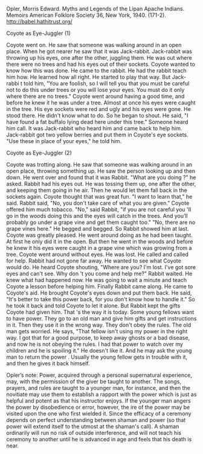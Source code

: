 Opler, Morris Edward.  Myths and Legends of the Lipan Apache Indians. Memoirs American Folklore Society 36, New York, 1940. (171-2). http://babel.hathitrust.org/


Coyote as Eye-Juggler (1)

Coyote went on. He saw that someone was walking around in an open place. When he got nearer he saw that it was Jack-rabbit. Jack-rabbit was throwing up his eyes, one after the other, juggling them. He was out where there were no trees and had his eyes out of their sockets.
Coyote wanted to know how this was done. He came to the rabbit. He had the rabbit teach him how. He learned how all right. He started to play that way.
But Jack-rabbi t told him, "You are foolish, so I will tell you that you must be careful not to do this under trees or you will lose your eyes. You must do it only where there are no trees."
Coyote went around having a good time, and before he knew it he was under a tree. Almost at once his eyes were caught in the tree. His eye sockets were red and ugly and his eyes were gone. He stood there. He didn't know what to do.
So he began to shout. He said, "I have found a fat buffalo lying dead here under  this tree."
Someone heard him call. It was Jack-rabbit who heard him and came back to help him.
Jack-rabbit got two yellow berries and put them in Coyote's eye sockets. "Use these in place of your eyes," he told him.

Coyote as Eye-Juggler (2)

Coyote was trotting along. He saw that someone was walking around in an open place, throwing something up. He saw the person looking up and then down. He went over and found that it was Rabbit.
"What are you doing ?" he asked.
Rabbit had his eyes out. He was tossing them up, one after the other, and keeping them going in he air. Then he would let them fall back in the sockets again.
Coyote thought that was great fun. "I want to learn that," he said. Rabbit said, "No, you don't take care of what you are given."
Coyote offered him much tobacco.
"No," said Rabbit, "if you are not careful you 'II go in the woods doing this and the eyes will catch in the trees. And you’ll  probably go under a grape vine and get them caught too."
"No, there are no grape vines here." He begged and begged. So Rabbit showed him at last.
Coyote was greatly pleased. He went around doing as he had been taught. At first he only did it in the open. But then he went in the woods and before he knew it his eyes were caught in a grape vine which was growing from a tree.
Coyote went around without eyes. He was lost. He called and called for help.
Rabbit had not gone far away. He wanted to see what Coyote would do. He heard  Coyote shouting, "Where are you? I'm lost. I've got sore eyes and can't see. Why don 't you come and help me?"
Rabbit waited. He knew what had happened now. He was going to wait a minute and teach Coyote a lesson before helping him.
Finally Rabbit came along. He came to Coyote's aid. He brought Coyote's eyes down and put them back. He said, "It's better to take this power back, for you don't know how to handle it."  So he took it back and told Coyote to let it alone. But Rabbit kept the gifts Coyote had given him.
That 's the way it is today. Some young fellows want to have power.
They go to an old man and give him gifts and get instructions in it. Then they use it in the wrong way. They don't obey the rules. The old man gets worried. He says, "That fellow isn't using my power in the right way. I got that for a good purpose, to keep away ghosts or a bad disease, and now he is not obeying the rules. I had that power to watch over my children and he is spoiling it." He doesn't like it. And he may ask the young man to return the power . Usually the young fellow gets in trouble with it, and then he gives it back himself.



Opler’s note: 
Power, acquired through a personal supernatural experience, may, with the permission of the giver be taught to another. The songs, prayers, and rules are taught to a younger man, for instance, and then the novitiate may use them to establish a rapport with the power which is just as helpful and potent as that his instructor enjoys. If the younger man angers the power by disobedience or error, however, the ire of the power may be visited upon the one who first wielded it. Since the efficacy of a ceremony depends on perfect understanding between shaman and power (so that power will extend itself to the utmost at the shaman's call). A shaman ordinarily will run no risk of outside interference,  and will not teach his ceremony to another until he is advanced in age and feels that his death is near.



